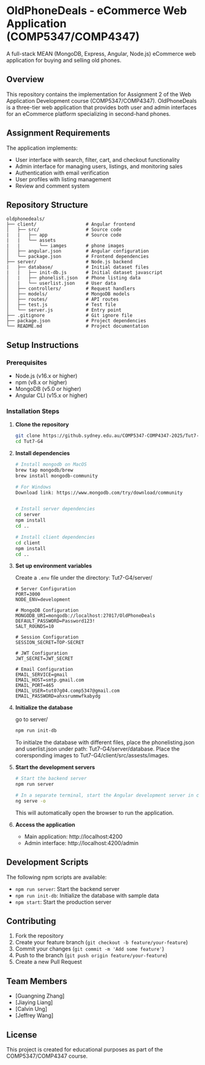 # OldPhoneDeals - eCommerce Web Application (COMP5347/COMP4347)

A full-stack MEAN (MongoDB, Express, Angular, Node.js) eCommerce web application for buying and selling old phones.

## Overview

This repository contains the implementation for Assignment 2 of the Web Application Development course (COMP5347/COMP4347). OldPhoneDeals is a three-tier web application that provides both user and admin interfaces for an eCommerce platform specializing in second-hand phones.

## Assignment Requirements

The application implements:
- User interface with search, filter, cart, and checkout functionality
- Admin interface for managing users, listings, and monitoring sales
- Authentication with email verification
- User profiles with listing management
- Review and comment system

## Repository Structure

```
oldphonedeals/
├── client/                  # Angular frontend
│   ├── src/                 # Source code
|   |   ├── app              # Source code
|   |   └── assets
|   |       └── iamges       # phone images
│   ├── angular.json         # Angular configuration
│   └── package.json         # Frontend dependencies
├── server/                  # Node.js backend
|   ├── database/            # Initial dataset files
|   |   ├── init-db.js       # Initial dataset javascript
│   |   ├── phonelist.json   # Phone listing data
│   |   └── userlist.json    # User data
│   ├── controllers/         # Request handlers
│   ├── models/              # MongoDB models
│   ├── routes/              # API routes
│   ├── test.js              # Test file
│   └── server.js            # Entry point
├── .gitignore               # Git ignore file
├── package.json             # Project dependencies
└── README.md                # Project documentation
```

## Setup Instructions

### Prerequisites

- Node.js (v16.x or higher)
- npm (v8.x or higher)
- MongoDB (v5.0 or higher)
- Angular CLI (v15.x or higher)

### Installation Steps

1. **Clone the repository**
   ```bash
   git clone https://github.sydney.edu.au/COMP5347-COMP4347-2025/Tut7-G4.git
   cd Tut7-G4
   ```

2. **Install dependencies**
   ```bash
   # Install mongodb on MacOS
   brew tap mongodb/brew
   brew install mongodb-community
   
   # For Windows
   Download link: https://www.mongodb.com/try/download/community
   

   # Install server dependencies
   cd server
   npm install
   cd ..
   
   # Install client dependencies
   cd client
   npm install
   cd ..
   ```

3. **Set up environment variables**
   
   Create a `.env` file under the directory: Tut7-G4/server/
   ```
   # Server Configuration
   PORT=3000
   NODE_ENV=development

   # MongoDB Configuration
   MONGODB_URI=mongodb://localhost:27017/OldPhoneDeals
   DEFAULT_PASSWORD=Password123!
   SALT_ROUNDS=10

   # Session Configuration
   SESSION_SECRET=TOP-SECRET

   # JWT Configuration
   JWT_SECRET=JWT_SECRET

   # Email Configuration
   EMAIL_SERVICE=gmail
   EMAIL_HOST=smtp.gmail.com
   EMAIL_PORT=465
   EMAIL_USER=tut07g04.comp5347@gmail.com
   EMAIL_PASSWORD=ahxsrummwfkabydg
   ```

4. **Initialize the database**

   go to server/
   ```bash
   npm run init-db
   ```
   
   To initialze the database with different files, place the phonelisting.json and userlist.json under path: Tut7-G4/server/database. Place the corersponding images to Tut7-G4/client/src/assests/images.

5. **Start the development servers**
   ```bash
   # Start the backend server
   npm run server
   
   # In a separate terminal, start the Angular development server in client/
   ng serve -o
   ```
   This will automatically open the browser to run the application.

6. **Access the application**
   - Main application: http://localhost:4200
   - Admin interface: http://localhost:4200/admin

## Development Scripts

The following npm scripts are available:

- `npm run server`: Start the backend server
- `npm run init-db`: Initialize the database with sample data
- `npm start`: Start the production server

## Contributing

1. Fork the repository
2. Create your feature branch (`git checkout -b feature/your-feature`)
3. Commit your changes (`git commit -m 'Add some feature'`)
4. Push to the branch (`git push origin feature/your-feature`)
5. Create a new Pull Request

## Team Members

- [Guangning Zhang]
- [Jiaying Liang]
- [Calvin Ung]
- [Jeffrey Wang]

## License

This project is created for educational purposes as part of the COMP5347/COMP4347 course.
